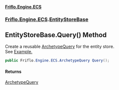 #### [Friflo.Engine.ECS](index.md 'index')
### [Friflo.Engine.ECS](Friflo.Engine.ECS.md 'Friflo.Engine.ECS').[EntityStoreBase](EntityStoreBase.md 'Friflo.Engine.ECS.EntityStoreBase')

## EntityStoreBase.Query() Method

Create a reusable [ArchetypeQuery](ArchetypeQuery.md 'Friflo.Engine.ECS.ArchetypeQuery') for the entity store.<br/>
See <a href="https://github.com/friflo/Friflo.Json.Fliox/blob/main/Engine/README.md#query-entities">Example.</a>

```csharp
public Friflo.Engine.ECS.ArchetypeQuery Query();
```

#### Returns
[ArchetypeQuery](ArchetypeQuery.md 'Friflo.Engine.ECS.ArchetypeQuery')